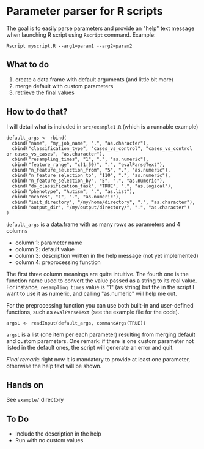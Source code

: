Parameter parser for R scripts
==============================

The goal is to easily parse parameters and provide an "help" text message when launching R script using `Rscript` command. Example:

`Rscript myscript.R --arg1=param1 --arg2=param2`

What to do
----------

1. create a data.frame with default arguments (and little bit more)
2. merge default with custom parameters
3. retrieve the final values

How to do that?
---------------

I will detail what is included in `src/example1.R` (which is a runnable example)

	default_args <- rbind(
	  cbind("name", "my_job_name", ".", "as.character"),
	  cbind("classification_type", "cases_vs_control", "cases_vs_control or cases_vs_cases", "as.character"),
	  cbind("resampling_times", "1", ".", "as.numeric"),
	  cbind("feature_range", "c(1:50)", ".", "evalParseText"),
	  cbind("n_feature_selection_from", "5", ".", "as.numeric"),
	  cbind("n_feature_selection_to", "110", ".", "as.numeric"),
	  cbind("n_feature_selection_by", "5", ".", "as.numeric"),
	  cbind("do_classification_task", "TRUE", ".", "as.logical"),
	  cbind("phenotype", "Autism", ".", "as.list"),
	  cbind("ncores", "1", ".", "as.numeric"),
	  cbind("init_directory", "/my/home/directory", ".", "as.character"),
	  cbind("output_dir", "/my/output/directory/", ".", "as.character")
	)

`default_args` is a data.frame with as many rows as parameters and 4 columns

* column 1: parameter name
* column 2: default value
* column 3: description written in the help message (not yet implemented)
* column 4: preprocessing function

The first three column meanings are quite intuitive. The fourth one is the function name used to convert the value passed as a string to its real value. For instance, `resampling_times` value is "1" (as string) but the in the script I want to use it as numeric, and calling "as.numeric" will help me out.

For the preprocessing function you can use both built-in and user-defined functions, such as `evalParseText` (see the example file for the code).

`argsL <- readInput(default_args, commandArgs(TRUE))`

`argsL` is a list (one item per each parameter) resulting from merging default and custom parameters. One remark: if there is one custom parameter not listed in the default ones, the script will generate an error and quit.

*Final remark*: right now it is mandatory to provide at least one parameter, otherwise the help text will be shown. 

Hands on
--------

See `example/` directory

To Do
-----

* Include the description in the help
* Run with no custom values
